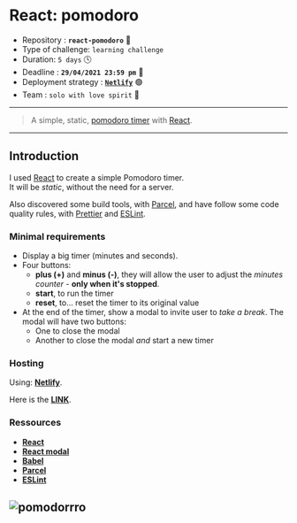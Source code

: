 # React: pomodoro

- Repository : **`react-pomodoro`** 🍅
- Type of challenge: `learning challenge`
- Duration: `5 days` 🕓
- Deadline : **`29/04/2021 23:59 pm`** 🔔
- Deployment strategy : [**`Netlify`**](https://www.netlify.com) 🟢
- Team : `solo with love spirit` 💞

---

> A simple, static, [pomodoro timer](https://en.wikipedia.org/wiki/Pomodoro_Technique) with [React](https://reactjs.org).

---

## Introduction

I used [React](https://reactjs.org) to create a simple Pomodoro timer.  
It will be _static_, without the need for a server.

Also discovered some build tools, with [Parcel](https://parceljs.org/), and have follow some code quality rules, with [Prettier](https://prettier.io) and [ESLint](https://eslint.org).

### Minimal requirements

- Display a big timer (minutes and seconds).
- Four buttons:
  - **plus (+)** and **minus (-)**, they will allow the user to adjust the _minutes counter_ - **only when it's stopped**.
  - **start**, to run the timer
  - **reset**, to… reset the timer to its original value
- At the end of the timer, show a modal to invite user to *take a break*. The modal will have two buttons:
  - One to close the modal
  - Another to close the modal *and* start a new timer

### Hosting

Using: [**Netlify**](https://www.netlify.com).

Here is the [**LINK**](https://pomodoro-ricci.netlify.app/).

### Ressources

- [**React**](https://reactjs.org/)
- [**React modal**](https://www.npmjs.com/package/react-modal)
- [**Babel**](https://babeljs.io/)
- [**Parcel**](https://parceljs.org/)
- [**ESLint**](https://eslint.org/)


![pomodorrro](https://media1.tenor.com/images/e845cf9df1985bdd1e569fa548f9d1e4/tenor.gif?itemid=12706835) 
---
